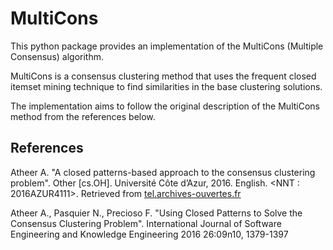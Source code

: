 # MultiCons

This python package provides an implementation of the MultiCons (Multiple Consensus)
algorithm.

MultiCons is a consensus clustering method that uses the frequent closed itemset mining
technique to find similarities in the base clustering solutions.

The implementation aims to follow the original description of the MultiCons method from
the references below.

## References

Atheer A. "A closed patterns-based approach to the consensus clustering problem".
Other [cs.OH]. Université Côte d’Azur, 2016. English. <NNT : 2016AZUR4111>. <tel-01478626>
Retrieved from [tel.archives-ouvertes.fr](https://tel.archives-ouvertes.fr/tel-01478626)

Atheer A., Pasquier N., Precioso F. "Using Closed Patterns to Solve the Consensus Clustering Problem".
International Journal of Software Engineering and Knowledge Engineering 2016 26:09n10, 1379-1397

